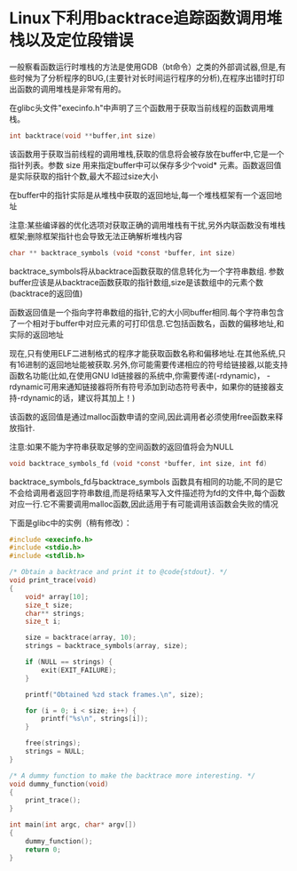 # Linux下利用backtrace追踪函数调用堆栈以及定位段错误


一般察看函数运行时堆栈的方法是使用GDB（bt命令）之类的外部调试器,但是,有些时候为了分析程序的BUG,(主要针对长时间运行程序的分析),在程序出错时打印出函数的调用堆栈是非常有用的。

在glibc头文件"execinfo.h"中声明了三个函数用于获取当前线程的函数调用堆栈。

```c
int backtrace(void **buffer,int size) 
```

该函数用于获取当前线程的调用堆栈,获取的信息将会被存放在buffer中,它是一个指针列表。参数 size 用来指定buffer中可以保存多少个void* 元素。函数返回值是实际获取的指针个数,最大不超过size大小

在buffer中的指针实际是从堆栈中获取的返回地址,每一个堆栈框架有一个返回地址

注意:某些编译器的优化选项对获取正确的调用堆栈有干扰,另外内联函数没有堆栈框架;删除框架指针也会导致无法正确解析堆栈内容

```c
char ** backtrace_symbols (void *const *buffer, int size) 
```

backtrace_symbols将从backtrace函数获取的信息转化为一个字符串数组. 参数buffer应该是从backtrace函数获取的指针数组,size是该数组中的元素个数(backtrace的返回值)

函数返回值是一个指向字符串数组的指针,它的大小同buffer相同.每个字符串包含了一个相对于buffer中对应元素的可打印信息.它包括函数名，函数的偏移地址,和实际的返回地址

现在,只有使用ELF二进制格式的程序才能获取函数名称和偏移地址.在其他系统,只有16进制的返回地址能被获取.另外,你可能需要传递相应的符号给链接器,以能支持函数名功能(比如,在使用GNU ld链接器的系统中,你需要传递(-rdynamic)， -rdynamic可用来通知链接器将所有符号添加到动态符号表中，如果你的链接器支持-rdynamic的话，建议将其加上！)

该函数的返回值是通过malloc函数申请的空间,因此调用者必须使用free函数来释放指针.

注意:如果不能为字符串获取足够的空间函数的返回值将会为NULL

```c
void backtrace_symbols_fd (void *const *buffer, int size, int fd) 
```

backtrace_symbols_fd与backtrace_symbols 函数具有相同的功能,不同的是它不会给调用者返回字符串数组,而是将结果写入文件描述符为fd的文件中,每个函数对应一行.它不需要调用malloc函数,因此适用于有可能调用该函数会失败的情况
 
下面是glibc中的实例（稍有修改）：

```c
#include <execinfo.h>
#include <stdio.h>
#include <stdlib.h>

/* Obtain a backtrace and print it to @code{stdout}. */
void print_trace(void)
{
    void* array[10];
    size_t size;
    char** strings;
    size_t i;

    size = backtrace(array, 10);
    strings = backtrace_symbols(array, size);

    if (NULL == strings) {
        exit(EXIT_FAILURE);
    }

    printf("Obtained %zd stack frames.\n", size);

    for (i = 0; i < size; i++) {
        printf("%s\n", strings[i]);
    }

    free(strings);
    strings = NULL;
}

/* A dummy function to make the backtrace more interesting. */
void dummy_function(void)
{
    print_trace();
}

int main(int argc, char* argv[])
{
    dummy_function();
    return 0;
}
```


